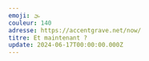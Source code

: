 ```yaml
---
emoji: 🌫
couleur: 140
adresse: https://accentgrave.net/now/
titre: Et maintenant ?
update: 2024-06-17T00:00:00.000Z
---
```

